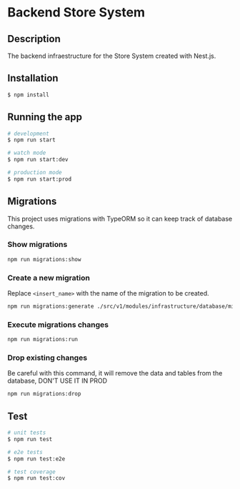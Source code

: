 # Backend Store System

## Description

The backend infraestructure for the Store System created with Nest.js.

## Installation

```bash
$ npm install
```

## Running the app

```bash
# development
$ npm run start

# watch mode
$ npm run start:dev

# production mode
$ npm run start:prod
```

## Migrations

This project uses migrations with TypeORM so it can keep track of database changes.

### Show migrations

```bash
npm run migrations:show
```

### Create a new migration
Replace `<insert_name>` with the name of the migration to be created.

```bash
npm run migrations:generate ./src/v1/modules/infrastructure/database/migrations/<insert_name>
```

### Execute migrations changes

```bash
npm run migrations:run
```

### Drop existing changes
Be careful with this command, it will remove the data and tables from the database, DON'T USE IT IN PROD

```bash
npm run migrations:drop
```

## Test

```bash
# unit tests
$ npm run test

# e2e tests
$ npm run test:e2e

# test coverage
$ npm run test:cov
```